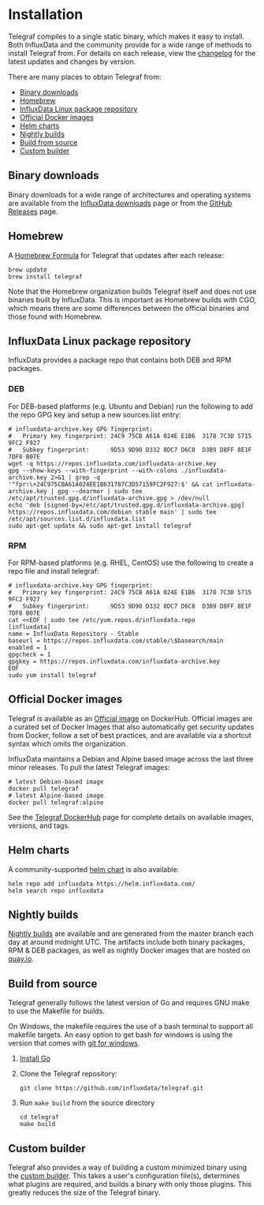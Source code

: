 # Installation

Telegraf compiles to a single static binary, which makes it easy to install.
Both InfluxData and the community provide for a wide range of methods to install
Telegraf from. For details on each release, view the [changelog][] for the
latest updates and changes by version.

[changelog]: /CHANGELOG.md

There are many places to obtain Telegraf from:

* [Binary downloads](#binary-downloads)
* [Homebrew](#homebrew)
* [InfluxData Linux package repository](#influxdata-linux-package-repository)
* [Official Docker images](#official-docker-images)
* [Helm charts](#helm-charts)
* [Nightly builds](#nightly-builds)
* [Build from source](#build-from-source)
* [Custom builder](#custom-builder)

## Binary downloads

Binary downloads for a wide range of architectures and operating systems are
available from the [InfluxData downloads][] page or from the
[GitHub Releases][] page.

[InfluxData downloads]: https://www.influxdata.com/downloads
[GitHub Releases]: https://github.com/influxdata/telegraf/releases

## Homebrew

A [Homebrew Formula][] for Telegraf that updates after each release:

```shell
brew update
brew install telegraf
```

Note that the Homebrew organization builds Telegraf itself and does not use
binaries built by InfluxData. This is important as Homebrew builds with CGO,
which means there are some differences between the official binaries and those
found with Homebrew.

[Homebrew Formula]: https://formulae.brew.sh/formula/telegraf

## InfluxData Linux package repository

InfluxData provides a package repo that contains both DEB and RPM packages.

### DEB

For DEB-based platforms (e.g. Ubuntu and Debian) run the following to add the
repo GPG key and setup a new sources.list entry:

```shell
# influxdata-archive.key GPG fingerprint:
#   Primary key fingerprint: 24C9 75CB A61A 024E E1B6  3178 7C3D 5715 9FC2 F927
#   Subkey fingerprint:      9D53 9D90 D332 8DC7 D6C8  D3B9 D8FF 8E1F 7DF8 B07E
wget -q https://repos.influxdata.com/influxdata-archive.key
gpg --show-keys --with-fingerprint --with-colons ./influxdata-archive.key 2>&1 | grep -q '^fpr:\+24C975CBA61A024EE1B631787C3D57159FC2F927:$' && cat influxdata-archive.key | gpg --dearmor | sudo tee /etc/apt/trusted.gpg.d/influxdata-archive.gpg > /dev/null
echo 'deb [signed-by=/etc/apt/trusted.gpg.d/influxdata-archive.gpg] https://repos.influxdata.com/debian stable main' | sudo tee /etc/apt/sources.list.d/influxdata.list
sudo apt-get update && sudo apt-get install telegraf
```

### RPM

For RPM-based platforms (e.g. RHEL, CentOS) use the following to create a repo
file and install telegraf:

```shell
# influxdata-archive.key GPG fingerprint:
#   Primary key fingerprint: 24C9 75CB A61A 024E E1B6  3178 7C3D 5715 9FC2 F927
#   Subkey fingerprint:      9D53 9D90 D332 8DC7 D6C8  D3B9 D8FF 8E1F 7DF8 B07E
cat <<EOF | sudo tee /etc/yum.repos.d/influxdata.repo
[influxdata]
name = InfluxData Repository - Stable
baseurl = https://repos.influxdata.com/stable/\$basearch/main
enabled = 1
gpgcheck = 1
gpgkey = https://repos.influxdata.com/influxdata-archive.key
EOF
sudo yum install telegraf
```

## Official Docker images

Telegraf is available as an [Official image][] on DockerHub. Official images
are a curated set of Docker Images that also automatically get security updates
from Docker, follow a set of best practices, and are available via a shortcut
syntax which omits the organization.

InfluxData maintains a Debian and Alpine based image across the last three
minor releases. To pull the latest Telegraf images:

```shell
# latest Debian-based image
docker pull telegraf
# latest Alpine-based image
docker pull telegraf:alpine
```

See the [Telegraf DockerHub][] page for complete details on available images,
versions, and tags.

[official image]: https://docs.docker.com/trusted-content/official-images/
[Telegraf DockerHub]: https://hub.docker.com/_/telegraf

## Helm charts

A community-supported [helm chart][] is also available:

```shell
helm repo add influxdata https://helm.influxdata.com/
helm search repo influxdata
```

[helm chart]: https://github.com/influxdata/helm-charts/tree/master/charts/telegraf

## Nightly builds

[Nightly builds][] are available and are generated from the master branch each
day at around midnight UTC. The artifacts include both binary packages, RPM &
DEB packages, as well as nightly Docker images that are hosted on [quay.io][].

[Nightly builds]: /docs/NIGHTLIES.md
[quay.io]: https://quay.io/repository/influxdb/telegraf-nightly?tab=tags&tag=latest

## Build from source

Telegraf generally follows the latest version of Go and requires GNU make to use
the Makefile for builds.

On Windows, the makefile requires the use of a bash terminal to support all
makefile targets. An easy option to get bash for windows is using the version
that comes with [git for windows](https://gitforwindows.org/).

1. [Install Go](https://golang.org/doc/install)
2. Clone the Telegraf repository:

   ```shell
   git clone https://github.com/influxdata/telegraf.git
   ```

3. Run `make build` from the source directory

   ```shell
   cd telegraf
   make build
   ```

## Custom builder

Telegraf also provides a way of building a custom minimized binary using the
[custom builder][]. This takes a user's configuration file(s), determines what
plugins are required, and builds a binary with only those plugins. This greatly
reduces the size of the Telegraf binary.

[custom builder]: /tools/custom_builder
